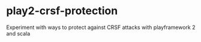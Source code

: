play2-crsf-protection
=====================

Experiment with ways to protect against CRSF attacks with playframework 2 and scala